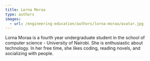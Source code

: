 ```yaml
---
title: Lorna Moraa
type: authors
images:
  - url: /engineering-education/authors/lorna-moraa/avatar.jpg 
---
```

Lorna Moraa is a fourth year undergraduate student in the school of computer science - University of Nairobi. She is enthusiastic about technology. In her free time, she likes coding, reading novels, and socializing with people.
